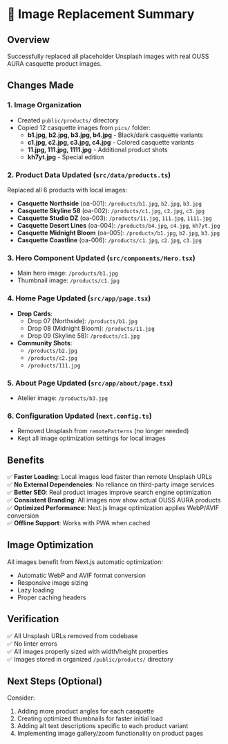 # 📸 Image Replacement Summary

## Overview
Successfully replaced all placeholder Unsplash images with real OUSS AURA casquette product images.

## Changes Made

### 1. Image Organization
- Created `public/products/` directory
- Copied 12 casquette images from `pics/` folder:
  - **b1.jpg, b2.jpg, b3.jpg, b4.jpg** - Black/dark casquette variants
  - **c1.jpg, c2.jpg, c3.jpg, c4.jpg** - Colored casquette variants
  - **11.jpg, 111.jpg, 1111.jpg** - Additional product shots
  - **kh7yt.jpg** - Special edition

### 2. Product Data Updated (`src/data/products.ts`)
Replaced all 6 products with local images:

- **Casquette Northside** (oa-001): `/products/b1.jpg`, `b2.jpg`, `b3.jpg`
- **Casquette Skyline 58** (oa-002): `/products/c1.jpg`, `c2.jpg`, `c3.jpg`
- **Casquette Studio DZ** (oa-003): `/products/11.jpg`, `111.jpg`, `1111.jpg`
- **Casquette Desert Lines** (oa-004): `/products/b4.jpg`, `c4.jpg`, `kh7yt.jpg`
- **Casquette Midnight Bloom** (oa-005): `/products/b1.jpg`, `b2.jpg`, `b3.jpg`
- **Casquette Coastline** (oa-006): `/products/c1.jpg`, `c2.jpg`, `c3.jpg`

### 3. Hero Component Updated (`src/components/Hero.tsx`)
- Main hero image: `/products/b1.jpg`
- Thumbnail image: `/products/c1.jpg`

### 4. Home Page Updated (`src/app/page.tsx`)
- **Drop Cards**:
  - Drop 07 (Northside): `/products/b1.jpg`
  - Drop 08 (Midnight Bloom): `/products/11.jpg`
  - Drop 09 (Skyline 58): `/products/c1.jpg`
- **Community Shots**:
  - `/products/b2.jpg`
  - `/products/c2.jpg`
  - `/products/111.jpg`

### 5. About Page Updated (`src/app/about/page.tsx`)
- Atelier image: `/products/b3.jpg`

### 6. Configuration Updated (`next.config.ts`)
- Removed Unsplash from `remotePatterns` (no longer needed)
- Kept all image optimization settings for local images

## Benefits

✅ **Faster Loading**: Local images load faster than remote Unsplash URLs  
✅ **No External Dependencies**: No reliance on third-party image services  
✅ **Better SEO**: Real product images improve search engine optimization  
✅ **Consistent Branding**: All images now show actual OUSS AURA products  
✅ **Optimized Performance**: Next.js Image optimization applies WebP/AVIF conversion  
✅ **Offline Support**: Works with PWA when cached

## Image Optimization
All images benefit from Next.js automatic optimization:
- Automatic WebP and AVIF format conversion
- Responsive image sizing
- Lazy loading
- Proper caching headers

## Verification
✅ All Unsplash URLs removed from codebase  
✅ No linter errors  
✅ All images properly sized with width/height properties  
✅ Images stored in organized `/public/products/` directory

## Next Steps (Optional)
Consider:
1. Adding more product angles for each casquette
2. Creating optimized thumbnails for faster initial load
3. Adding alt text descriptions specific to each product variant
4. Implementing image gallery/zoom functionality on product pages

